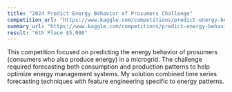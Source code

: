 ```yaml
---
title: "2024 Predict Energy Behavior of Prosumers Challenge"
competition_url: "https://www.kaggle.com/competitions/predict-energy-behavior-of-prosumers"
summary_url: "https://www.kaggle.com/competitions/predict-energy-behavior-of-prosumers/discussion/499397"
result: "6th Place $5,000"
---
```


This competition focused on predicting the energy behavior of prosumers (consumers who also produce energy) in a microgrid. The challenge required forecasting both consumption and production patterns to help optimize energy management systems. My solution combined time series forecasting techniques with feature engineering specific to energy patterns. 
